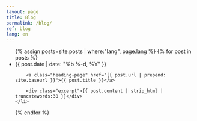 ```yaml
---
layout: page
title: Blog
permalink: /blog/
ref: blog
lang: en
---
```


<ul class="post-list">
  {% assign posts=site.posts | where:"lang", page.lang %}
  {% for post in posts %}
    <li>
      <span class="post-meta">{{ post.date | date: "%b %-d, %Y" }}</span>

        <a class="heading-page" href="{{ post.url | prepend: site.baseurl }}">{{ post.title }}</a>

        <div class="excerpt">{{ post.content | strip_html | truncatewords:30 }}</div>
    </li>
  {% endfor %}
</ul>
